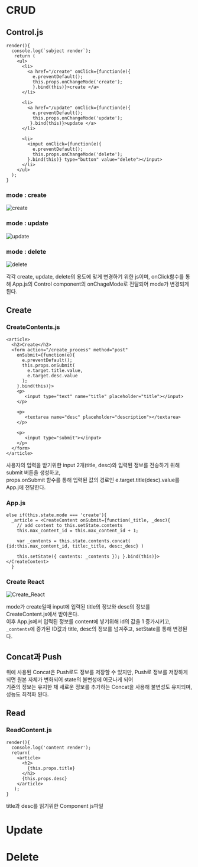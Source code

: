 # CRUD
## Control.js
```
render(){
  console.log(`subject render`);
   return (
    <ul>
      <li>
        <a href="/create" onClick={function(e){
          e.preventDefault();
          this.props.onChangeMode('create');
          }.bind(this)}>create </a>
      </li>

      <li>
        <a href="/update" onClick={function(e){
          e.preventDefault();
          this.props.onChangeMode('update');
         }.bind(this)}>update </a>
      </li>

      <li>
        <input onClick={function(e){
          e.preventDefault();
          this.props.onChangeMode('delete');
        }.bind(this)} type="button" value="delete"></input>
      </li>
    </ul>
  );
}
```
### mode : create
![create](https://user-images.githubusercontent.com/73509513/168527460-a08ef6db-0b23-42a6-b176-236399f053b8.PNG)  

### mode : update
![update](https://user-images.githubusercontent.com/73509513/168527463-1f1bea5a-208f-4917-866b-fb020a2ac226.PNG)  

### mode : delete
![delete](https://user-images.githubusercontent.com/73509513/168527461-d21fd630-2d60-4096-9189-5645669d6b18.PNG)  

각각 create, update, delete의 용도에 맞게 변경하기 위한 js이며, onClick함수를 통해 App.js의 Control component의 onChageMode로 전달되어 mode가 변경되게 된다.  

## Create
### CreateContents.js
```
<article>
  <h2>Create</h2>
  <form action="/create_process" method="post"
    onSubmit={function(e){
      e.preventDefault();
      this.props.onSubmit(
        e.target.title.value,
        e.target.desc.value
      );
    }.bind(this)}>
    <p>
       <input type="text" name="title" placeholder="title"></input>
    </p>

    <p>
       <textarea name="desc" placeholder="description"></textarea>
    </p>

    <p>
       <input type="submit"></input>
    </p>
  </form>
</article>
```
사용자의 입력을 받기위한 input 2개(title, desc)와 입력된 정보를 전송하기 위해 submit 버튼을 생성하고,  
props.onSubmit 함수를 통해 입력된 값의 경로인 e.target.title(desc).value를 App.j에 전달한다.

### App.js
```
else if(this.state.mode === 'create'){
  _article = <CreateContent onSubmit={function(_title, _desc){
    // add content to this.setState.contents
    this.max_content_id = this.max_content_id + 1;
        
    var _contents = this.state.contents.concat( {id:this.max_content_id, title:_title, desc:_desc} )

    this.setState({ contents: _contents }); }.bind(this)}></CreateContent>
  }
```
### Create React
![Create_React](https://user-images.githubusercontent.com/73509513/168527468-6630b2e5-c2a5-4d2c-8918-1de61f1e2b17.PNG)  

mode가 create일때 input에 입력된 title의 정보와 desc의 정보를 CreateContent.js에서 받아온다.  
이후 App.js에서 입력된 정보를 content에 넣기위해 id의 값을 1 증가시키고, `_contents`에 증가된 ID값과 title, desc의 정보를 넘겨주고, setState를 통해 변경된다.
## Concat과 Push
위에 사용된 Concat은 Push로도 정보를 저장할 수 있지만, Push로 정보를 저장하게 되면 원본 자체가 변화되어 state의 불변성에 어긋나게 되어  
기존의 정보는 유지한 채 새로운 정보를 추가하는 Concat을 사용해 불변성도 유지되며, 성능도 최적화 된다.  

## Read
### ReadContent.js
```
render(){
  console.log('content render');
  return(
    <article>
      <h2>
        {this.props.title}
      </h2>
      {this.props.desc}
    </article>
   );
}
```
title과 desc를 읽기위한 Component js파일
# Update
# Delete
